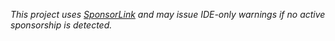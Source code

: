*This project uses [SponsorLink](https://github.com/devlooped#sponsorlink) 
and may issue IDE-only warnings if no active sponsorship is detected.*
